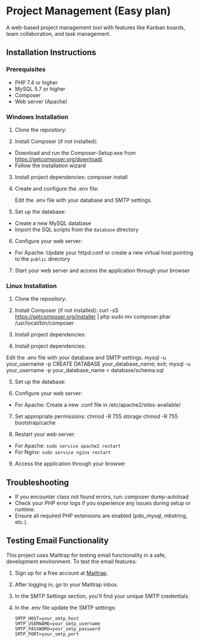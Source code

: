 # Project Management (Easy plan)

A web-based project management tool with features like Kanban boards, team collaboration, and task management.

## Installation Instructions

### Prerequisites

- PHP 7.4 or higher
- MySQL 5.7 or higher
- Composer
- Web server (Apache)

### Windows Installation

1. Clone the repository:
  
2. Install Composer (if not installed):
- Download and run the Composer-Setup.exe from https://getcomposer.org/download/
- Follow the installation wizard

3. Install project dependencies:  composer install
4. Create and configure the .env file:

   Edit the .env file with your database and SMTP settings.

5. Set up the database:
- Create a new MySQL database
- Import the SQL scripts from the `database` directory

6. Configure your web server:
- For Apache: Update your httpd.conf or create a new virtual host pointing to the `public` directory

7. Start your web server and access the application through your browser

   

### Linux Installation

1. Clone the repository:

2. Install Composer (if not installed):
   curl -sS https://getcomposer.org/installer | php
   sudo mv composer.phar /usr/local/bin/composer
3. Install project dependencies:
   
4. Install project dependencies:

  Edit the .env file with your database and SMTP settings.
  mysql -u your_username -p
   CREATE DATABASE your_database_name;
   exit;
   mysql -u your_username -p your_database_name < database/schema.sql


5. Set up the database:

   
6. Configure your web server:
- For Apache: Create a new .conf file in /etc/apache2/sites-available/

7. Set appropriate permissions:
    chmod -R 755 storage
   chmod -R 755 bootstrap/cache
   
8. Restart your web server:
- For Apache: `sudo service apache2 restart`
- For Nginx: `sudo service nginx restart`

9. Access the application through your browser

## Troubleshooting

- If you encounter class not found errors, run:
   composer dump-autoload
- Check your PHP error logs if you experience any issues during setup or runtime.
- Ensure all required PHP extensions are enabled (pdo_mysql, mbstring, etc.).



## Testing Email Functionality

This project uses Mailtrap for testing email functionality in a safe, development environment. To test the email features:

1. Sign up for a free account at [Mailtrap](https://mailtrap.io/).

2. After logging in, go to your Mailtrap inbox.

3. In the SMTP Settings section, you'll find your unique SMTP credentials.

4. In the .env file update the SMTP settings:

       SMTP_HOST=your_smtp_host
       SMTP_USERNAME=your_smtp_username
       SMTP_PASSWORD=your_smtp_password
       SMTP_PORT=your_smtp_port
    

